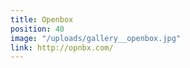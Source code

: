 ```yaml
---
title: Openbox
position: 40
image: "/uploads/gallery__openbox.jpg"
link: http://opnbx.com/
---
```


